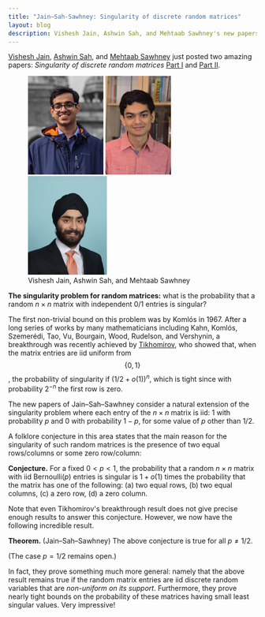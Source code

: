 ```yaml
---
title: "Jain–Sah-Sawhney: Singularity of discrete random matrices"
layout: blog
description: Vishesh Jain, Ashwin Sah, and Mehtaab Sawhney's new papers on the singularity of discrete random matrices.
---
```


[Vishesh Jain](https://math.mit.edu/~visheshj/), [Ashwin Sah](http://www.mit.edu/~asah/), and [Mehtaab Sawhney](http://www.mit.edu/~msawhney/) just posted two amazing papers: *Singularity of discrete random matrices* [Part I](https://arxiv.org/abs/2010.06553) and [Part II](https://arxiv.org/abs/2010.06554).

<figure>
  <img src="/blog/images/vishesh-jain-2020.jpg" height = "200">

  <img src="/blog/images/ashwin-sah-2020.jpg" height = "200">
  
  <img src="/blog/images/mehtaab-sawhney-2020.jpg" height = "200">
  
  <figcaption>Vishesh Jain, Ashwin Sah, and Mehtaab Sawhney</figcaption>
</figure>

**The singularity problem for random matrices:** what is the probability that a random $n\times n$ matrix with independent 0/1 entries is singular?

The first non-trivial bound on this problem was by Komlós in 1967. After a long series of works by many mathematicians including Kahn, Komlós, Szemerédi, Tao, Vu, Bourgain, Wood, Rudelson, and Vershynin, a breakthrough was recently achieved by [Tikhomirov](https://annals.math.princeton.edu/2020/191-2/p06), who showed that, when the matrix entries are iid uniform from $$\{0,1\}$$, the probability of singularity if $(1/2 + o(1))^n$, which is tight since with probability $2^{-n}$ the first row is zero.

The new papers of Jain–Sah–Sawhney consider a natural extension of the singularity problem where each entry of the $n\times n$ matrix is iid: 1 with probability $p$ and 0 with probability $1-p$, for some value of $p$ other than 1/2.

A folklore conjecture in this area states that the main reason for the singularity of such random matrices is the presence of two equal rows/columns or some zero row/column:

**Conjecture.** For a fixed $0 < p < 1$, the probability that a random $n\times n$ matrix with iid Bernoulli(_p_) entries is singular is $1+o(1)$ times the probability that the matrix has one of the following: (a) two equal rows, (b) two equal columns, (c) a zero row, (d) a zero column.

Note that even Tikhomirov's breakthrough result does not give precise enough results to answer this conjecture. However, we now have the following incredible result.

**Theorem.** (Jain–Sah–Sawhney) The above conjecture is true for all $p \ne 1/2$.

(The case $p = 1/2$ remains open.)

In fact, they prove something much more general: namely that the above result remains true if the random matrix entries are iid discrete random variables that are _non-uniform on its support_. Furthermore, they prove nearly tight bounds on the probability of these matrices having small least singular values. Very impressive!